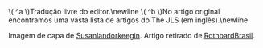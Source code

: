\\\( ^a \\\)Tradução livre do editor.\newline
\\\( ^b \\\)No artigo original encontramos uma vasta lista de artigos do The JLS (em inglês).\newline

Imagem de capa de [Susanlandorkeegin](https://susanlandorkeegin.blogspot.com.br/2011/02/library-shelf-2.html).
Artigo retirado de [RothbardBrasil](rothbardbrasil.com/anarcocapitalismo-uma-bibliografia-comentada).

